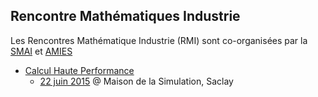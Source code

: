 Rencontre Mathématiques Industrie
---------------------------------

Les Rencontres Mathématique Industrie (RMI) sont co-organisées par la [SMAI](http://smai.emath.fr) et [AMIES](http://agence-maths-entreprises.fr)

- [Calcul Haute Performance](HPC)
  - [22 juin 2015](HPC/README.md) @ Maison de la Simulation, Saclay
